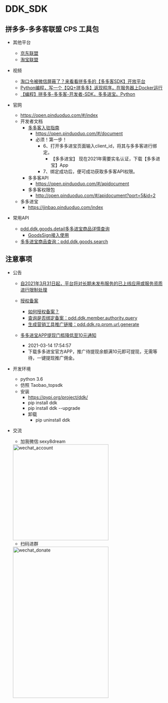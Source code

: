 # DDK_SDK
## 拼多多-多多客联盟 CPS 工具包

- 其他平台
    - [京东联盟](https://pypi.org/project/jd-union/)
    - [淘宝联盟](https://github.com/makelove/Taobao_topsdk)

- 视频 
    - [淘口令被微信屏蔽了？来看看拼多多的【多多客SDK】开放平台](https://www.bilibili.com/video/BV1QE411J7R7/)
    - [Python编程，写一个【QQ+拼多多】返现程序，在服务器上Docker运行](https://www.bilibili.com/video/BV15E411L7rk/)
    - [【编程】拼多多-多多客-开发者-SDK，多多进宝。Python](https://www.bilibili.com/video/BV1GK4y1m7q8/)

- 官网
    - https://open.pinduoduo.com/#/index
    - 开发者文档
        - [多多客入驻指南](https://open.pinduoduo.com/#/document?title=%25E5%25A4%259A%25E5%25A4%259A%25E5%25AE%25A2%25E5%2585%25A5%25E9%25A9%25BB%25E6%258C%2587%25E5%258D%2597)
            - https://open.pinduoduo.com/#/document
            - 必须！第一步！
                - 6、打开多多进宝页面输入client_id，将其与多多客进行绑定。
                    - 【多多进宝】 现在2021年需要实名认证，下载【多多进宝】App
                - 7、绑定成功后，便可成功获取多多客API权限。
        - 多多客API
            - https://open.pinduoduo.com/#/apidocument
        - 多多客权限包
            - http://open.pinduoduo.com/#/apidocument?port=5&id=2
    - 多多进宝
        - https://jinbao.pinduoduo.com/index

- 常用API
    - [pdd.ddk.goods.detail多多进宝商品详情查询](https://open.pinduoduo.com/application/document/api?id=pdd.ddk.goods.detail&permissionId=2)
        - [GoodsSign接入使用](https://jinbao.pinduoduo.com/qa-system?questionId=252)
    - [多多进宝商品查询：pdd.ddk.goods.search](https://jinbao.pinduoduo.com/third-party/api-detail?apiName=pdd.ddk.goods.search)
    
        

## 注意事项
- 公告
    - [自2021年3月31日起，平台将对长期未发布服务的已上线应用或服务资质进行限制处理](https://open.pinduoduo.com/application/document/announcement?id=159)
    - [授权备案](https://jinbao.pinduoduo.com/qa-system?questionId=204)
        - [如何授权备案？](https://jinbao.pinduoduo.com/qa-system?questionId=218)
        - [查询是否绑定备案：pdd.ddk.member.authority.query](https://jinbao.pinduoduo.com/third-party/api-detail?apiName=pdd.ddk.member.authority.query)
        - [生成营销工具推广链接：pdd.ddk.rp.prom.url.generate](https://jinbao.pinduoduo.com/third-party/api-detail?apiName=pdd.ddk.rp.prom.url.generate)
        
    - [多多进宝APP提现门槛降低至10元通知](https://jinbao.pinduoduo.com/message/detail?crumbs=broadcast&id=9851753)
        - 2021-03-14 17:54:57
        - 下载多多进宝官方APP，推广待提现余额满10元即可提现，无需等待，一键提现推广佣金。


- 开发环境
    - python 3.6
    - 仿照 Taobao_topsdk
    - 安装
        - https://pypi.org/project/ddk/
        - pip install ddk
        - pip install ddk --upgrade
        - 卸载
            - pip uninstall ddk

- 交流
    - 加我微信:sexy8dream
    <img src="http://images7n.dark.net.cn/sexy8dream.jpg" width = "300" height = "300" alt="wechat_account"  />

    - 扫码进群
    <img src="http://images7n.dark.net.cn/cps-union-tb-jd-pdd8.jpg" width = "300" height = "473" alt="wechat_donate"  />
